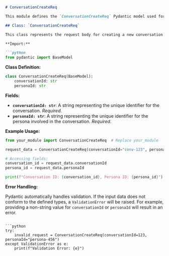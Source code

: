 ```markdown
# ConversationCreateReq

This module defines the `ConversationCreateReq` Pydantic model used for creating conversations.

## Class: `ConversationCreateReq`

This class represents the request body for creating a new conversation.  It uses the Pydantic library for data validation and parsing.

**Import:**

```python
from pydantic import BaseModel
```

**Class Definition:**

```python
class ConversationCreateReq(BaseModel):
    conversationId: str
    personaId: str
```

**Fields:**

* **`conversationId: str`**:  A string representing the unique identifier for the conversation.  *Required*.
* **`personaId: str`**: A string representing the unique identifier for the persona involved in the conversation. *Required*.


**Example Usage:**

```python
from your_module import ConversationCreateReq  # Replace your_module

request_data = ConversationCreateReq(conversationId="conv-123", personaId="persona-456")

# Accessing fields:
conversation_id = request_data.conversationId
persona_id = request_data.personaId

print(f"Conversation ID: {conversation_id}, Persona ID: {persona_id}")
```

**Error Handling:**

Pydantic automatically handles validation. If the input data does not conform to the defined types, a `ValidationError` will be raised.  For example, providing a non-string value for `conversationId` or `personaId` will result in an error.
```

```python
try:
    invalid_request = ConversationCreateReq(conversationId=123, personaId="persona-456")
except ValidationError as e:
    print(f"Validation Error: {e}")
```
```

